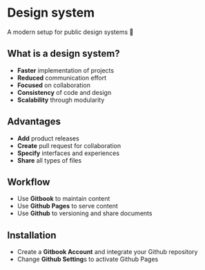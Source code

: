 # Design system

A modern setup for public design systems 🎉

## **What is a design system?**

* **Faster** implementation of projects 
* **Reduced** communication effort
* **Focused** on collaboration
* **Consistency** of code and design
* **Scalability** through modularity

## **Advantages**

* **Add** product releases
* **Create** pull request for collaboration
* **Specify** interfaces and experiences
* **Share** all types of files

## Workflow

* Use **Gitbook** to maintain content
* Use **Github Pages** to serve content
* Use **Github** to versioning and share documents

## Installation

* Create a **Gitbook Account** and integrate your Github repository
* Change **Github Setting**s to activate Github Pages

